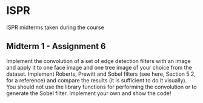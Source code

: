 # ISPR
ISPR midterms taken during the course
## Midterm 1 - Assignment 6
Implement the convolution of a set of edge detection filters with an image and apply it to one face image and one tree image of your choice from the dataset. Implement Roberts, Prewitt and Sobel filters (see here, Section 5.2, for a reference) and compare the results (it is sufficient to do it visually).  You should not use the library functions for performing the convolution or to generate the Sobel filter. Implement your own and show the code!
